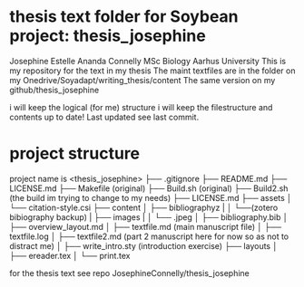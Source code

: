 # thesis text folder for Soybean project: thesis_josephine

Josephine Estelle Ananda Connelly MSc Biology Aarhus University
This is my repository for the text in my thesis
The maint textfiles are in the folder on my Onedrive/Soyadapt/writing_thesis/content
The same version on my github/thesis_josephine

i will keep the logical (for me) structure 
i will keep the filestructure and contents up to date!
Last updated see last commit. 

# project structure

project name is <thesis_josephine>
├── .gitignore
├── README.md
├── LICENSE.md
├── Makefile (original)
├── Build.sh (original)
├── Build2.sh (the build im trying to change to my needs)
├── LICENSE.md
├── assets
│   └── citation-style.csi
├── content
│   ├── bibliographyz
|   │   └──(zotero bibiography backup)
|   ├── images
|   │   └── .jpeg
│   ├── bibliography.bib
│   ├── overview_layout.md
│   ├── textfile.md (main manuscript file)
│   ├── textfile.log
│   ├── textfile2.md (part 2 manuscript here for now so as not to distract me)
│   ├── write_intro.sty (introduction exercise)
├── layouts
│   ├── ereader.tex
│   └── print.tex


for the thesis text see repo JosephineConnelly/thesis_josephine
